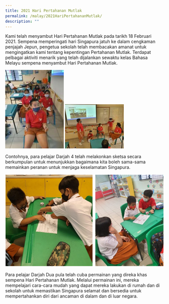 ```yaml
---
title: 2021 Hari Pertahanan Mutlak
permalink: /malay/2021HariPertahananMutlak/
description: ""
---
```

Kami telah menyambut Hari Pertahanan Mutlak pada tarikh 18 Februari 2021. Sempena memperingati hari Singapura jatuh ke dalam cengkaman penjajah Jepun, pengetua sekolah telah membacakan amanat untuk mengingatkan kami tentang kepentingan Pertahanan Mutlak. Terdapat pelbagai aktiviti menarik yang telah dijalankan sewaktu kelas Bahasa Melayu sempena menyambut Hari Pertahanan Mutlak.
	
<img src="/images/2021%20Hari%20Pertahanan%20Mutlak1.jpg" style="width:37%" alt="2021 Hari Pertahanan Mutlak">

<img src="/images/2021%20Hari%20Pertahanan%20Mutlak2.jpg" style="width:37%" alt="2021 Hari Pertahanan Mutlak">

Contohnya, para pelajar Darjah 4 telah melakonkan sketsa secara berkumpulan untuk menunjukkan bagaimana kita boleh sama-sama memainkan peranan untuk menjaga keselamatan Singapura.

<img src="/images/2021%20Hari%20Pertahanan%20Mutlak3.png" alt="2021 Hari Pertahanan Mutlak">

Para pelajar Darjah Dua pula telah cuba permainan yang direka khas sempena Hari Pertahanan Mutlak. Melalui permainan ini, mereka mempelajari cara-cara mudah yang dapat mereka lakukan di rumah dan di sekolah untuk memastikan Singapura selamat dan bersedia untuk mempertahankan diri dari ancaman di dalam dan di luar negara.